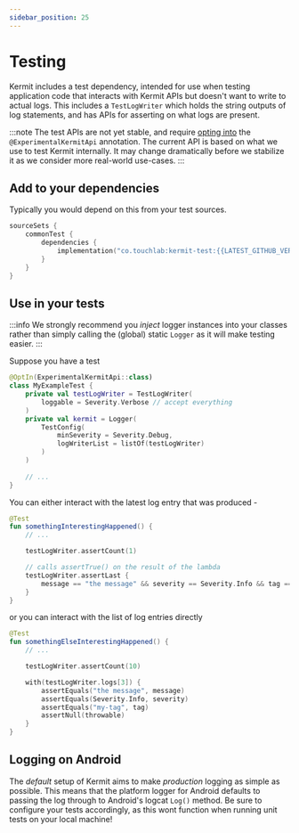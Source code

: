 ```yaml
---
sidebar_position: 25
---
```


# Testing

Kermit includes a test dependency, intended for use when testing application code that interacts 
with Kermit APIs but doesn't want to write to actual logs. This includes a `TestLogWriter` which 
holds the string outputs of log statements, and has APIs for asserting on what logs are present.

:::note
The test APIs are not yet stable, and
require [opting into](https://kotlinlang.org/docs/opt-in-requirements.html#opt-in-to-using-api)
the `@ExperimentalKermitApi` annotation. The current API is based on what we use to test Kermit internally. It may
change dramatically before we stabilize it as we consider more real-world use-cases.
:::

## Add to your dependencies

Typically you would depend on this from your test sources.

```kotlin
sourceSets {
    commonTest {
        dependencies {
            implementation("co.touchlab:kermit-test:{{LATEST_GITHUB_VERSION}}") //Add latest version
        }
    }
}
```

## Use in your tests

:::info
We strongly recommend you _inject_ logger instances into your classes rather than simply calling the
(global) static `Logger` as it will make testing easier.
:::

Suppose you have a test

```kotlin
@OptIn(ExperimentalKermitApi::class)
class MyExampleTest {
    private val testLogWriter = TestLogWriter(
        loggable = Severity.Verbose // accept everything
    )
    private val kermit = Logger(
        TestConfig(
            minSeverity = Severity.Debug,
            logWriterList = listOf(testLogWriter)
        )
    )
    
    // ...
}
```

You can either interact with the latest log entry that was produced - 

```kotlin
@Test
fun somethingInterestingHappened() {
    // ...

    testLogWriter.assertCount(1)

    // calls assertTrue() on the result of the lambda
    testLogWriter.assertLast {
        message == "the message" && severity == Severity.Info && tag == "my-tag" && throwable == null
    }
}
```

or you can interact with the list of log entries directly

```kotlin
@Test
fun somethingElseInterestingHappened() {
    // ...

    testLogWriter.assertCount(10)

    with(testLogWriter.logs[3]) {
        assertEquals("the message", message)
        assertEquals(Severity.Info, severity)
        assertEquals("my-tag", tag)
        assertNull(throwable)
    }
}
```

## Logging on Android

The _default_ setup of Kermit aims to make _production_ logging as simple as possible.  This
means that the platform logger for Android defaults to passing the log through to Android's logcat
`Log()` method.  Be sure to configure your tests accordingly, as this wont function when running 
unit tests on your local machine!

